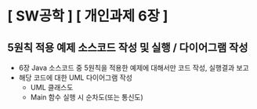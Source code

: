 [ SW공학 ] [ 개인과제 6장 ] 
==================
5원칙 적용 예제 소스코드 작성 및 실행 / 다이어그램 작성
----------

* 6장 Java 소스코드 중 5원칙을 적용한 예제에 대해서만 코드 작성, 실행결과 보고
* 해당 코드에 대한 UML 다이어그램 작성
  + UML 클래스도
  + Main 함수 실행 시 순차도(또는 통신도)
